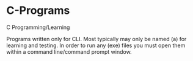 # C-Programs
C Programming/Learning

Programs written only for CLI. Most typically may only be named (a) for learning and testing.
In order to run any (exe) files you must open them within a command line/command prompt window.
